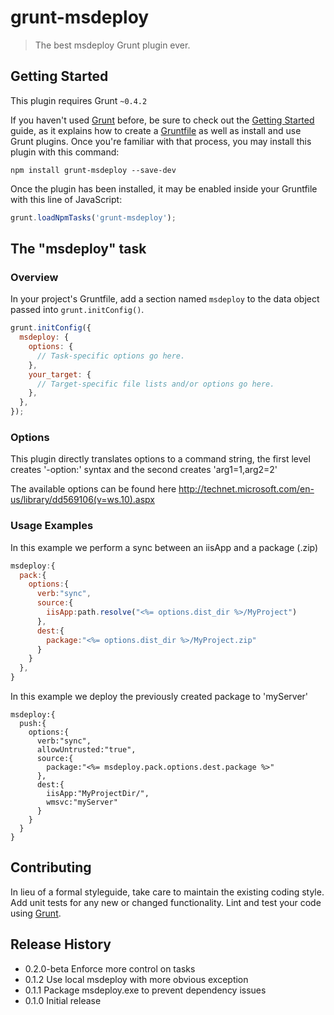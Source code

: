 # grunt-msdeploy

> The best msdeploy Grunt plugin ever.

## Getting Started
This plugin requires Grunt `~0.4.2`

If you haven't used [Grunt](http://gruntjs.com/) before, be sure to check out the [Getting Started](http://gruntjs.com/getting-started) guide, as it explains how to create a [Gruntfile](http://gruntjs.com/sample-gruntfile) as well as install and use Grunt plugins. Once you're familiar with that process, you may install this plugin with this command:

```shell
npm install grunt-msdeploy --save-dev
```

Once the plugin has been installed, it may be enabled inside your Gruntfile with this line of JavaScript:

```js
grunt.loadNpmTasks('grunt-msdeploy');
```

## The "msdeploy" task

### Overview
In your project's Gruntfile, add a section named `msdeploy` to the data object passed into `grunt.initConfig()`.

```js
grunt.initConfig({
  msdeploy: {
    options: {
      // Task-specific options go here.
    },
    your_target: {
      // Target-specific file lists and/or options go here.
    },
  },
});
```

### Options

This plugin directly translates options to a command string, the first level creates '-option:' syntax and the second creates 'arg1=1,arg2=2'

The available options can be found here http://technet.microsoft.com/en-us/library/dd569106(v=ws.10).aspx

### Usage Examples

In this example we perform a sync between an iisApp and a package (.zip)

```js
msdeploy:{
  pack:{
    options:{
      verb:"sync",
      source:{
        iisApp:path.resolve("<%= options.dist_dir %>/MyProject")
      },
      dest:{
        package:"<%= options.dist_dir %>/MyProject.zip"
      }
    }
  },
}
```

In this example we deploy the previously created package to 'myServer'

```
msdeploy:{
  push:{
    options:{
      verb:"sync",
      allowUntrusted:"true",
      source:{
        package:"<%= msdeploy.pack.options.dest.package %>"
      },
      dest:{
        iisApp:"MyProjectDir/",
        wmsvc:"myServer"
      }
    }
  }
}
```

## Contributing
In lieu of a formal styleguide, take care to maintain the existing coding style. Add unit tests for any new or changed functionality. Lint and test your code using [Grunt](http://gruntjs.com/).

## Release History
- 0.2.0-beta Enforce more control on tasks
- 0.1.2 Use local msdeploy with more obvious exception
- 0.1.1 Package msdeploy.exe to prevent dependency issues
- 0.1.0 Initial release
